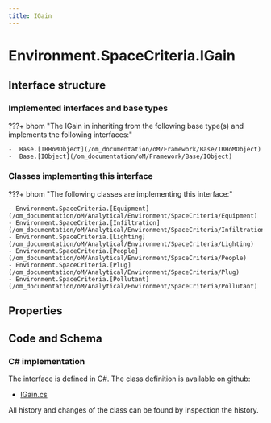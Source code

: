 ```yaml
---
title: IGain
---
```


# Environment.SpaceCriteria.IGain



## Interface structure

### Implemented interfaces and base types

???+ bhom "The IGain in inheriting from the following base type(s) and implements the following interfaces:"

    -  Base.[IBHoMObject](/om_documentation/oM/Framework/Base/IBHoMObject)
    -  Base.[IObject](/om_documentation/oM/Framework/Base/IObject)


### Classes implementing this interface

???+ bhom "The following classes are implementing this interface:"

    - Environment.SpaceCriteria.[Equipment](/om_documentation/oM/Analytical/Environment/SpaceCriteria/Equipment)
    - Environment.SpaceCriteria.[Infiltration](/om_documentation/oM/Analytical/Environment/SpaceCriteria/Infiltration)
    - Environment.SpaceCriteria.[Lighting](/om_documentation/oM/Analytical/Environment/SpaceCriteria/Lighting)
    - Environment.SpaceCriteria.[People](/om_documentation/oM/Analytical/Environment/SpaceCriteria/People)
    - Environment.SpaceCriteria.[Plug](/om_documentation/oM/Analytical/Environment/SpaceCriteria/Plug)
    - Environment.SpaceCriteria.[Pollutant](/om_documentation/oM/Analytical/Environment/SpaceCriteria/Pollutant)


## Properties

## Code and Schema

### C# implementation

The interface is defined in C#. The class definition is available on github:

- [IGain.cs](https://github.com/BHoM/BHoM/blob/develop/Environment_oM/SpaceCriteria\IGain.cs)

All history and changes of the class can be found by inspection the history.
